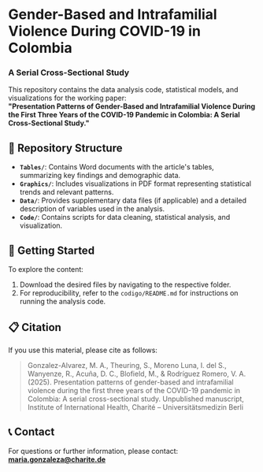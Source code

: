 # Gender-Based and Intrafamilial Violence During COVID-19 in Colombia
### A Serial Cross-Sectional Study

This repository contains the data analysis code, statistical models, and visualizations for the working paper:  
**"Presentation Patterns of Gender-Based and Intrafamilial Violence During the First Three Years of the COVID-19 Pandemic in Colombia: A Serial Cross-Sectional Study."**

## 📂 Repository Structure
- **`Tables/`**: Contains Word documents with the article's tables, summarizing key findings and demographic data.
- **`Graphics/`**: Includes visualizations in PDF format representing statistical trends and relevant patterns.
- **`Data/`**: Provides supplementary data files (if applicable) and a detailed description of variables used in the analysis.
- **`Code/`**: Contains scripts for data cleaning, statistical analysis, and visualization.

## 🚀 Getting Started
To explore the content:
1. Download the desired files by navigating to the respective folder.
2. For reproducibility, refer to the `codigo/README.md` for instructions on running the analysis code.

## 📋 Citation
If you use this material, please cite as follows:
> Gonzalez-Alvarez, M. A., Theuring, S., Moreno Luna, I. del S., Wanyenze, R., Acuña, D. C., Blofield, M., & Rodríguez Romero, V. A. (2025). Presentation patterns of gender-based and intrafamilial violence during the first three years of the COVID-19 pandemic in Colombia: A serial cross-sectional study. Unpublished manuscript, Institute of International Health, Charité – Universitätsmedizin Berli

## 📞 Contact
For questions or further information, please contact:  
**maria.gonzaleza@charite.de**

